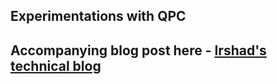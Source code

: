 ## Experimentations with QPC

## Accompanying blog post here - [Irshad's technical blog](https://irshad-js.github.io/posts/Experimentations_with_QPC_part_2/)

